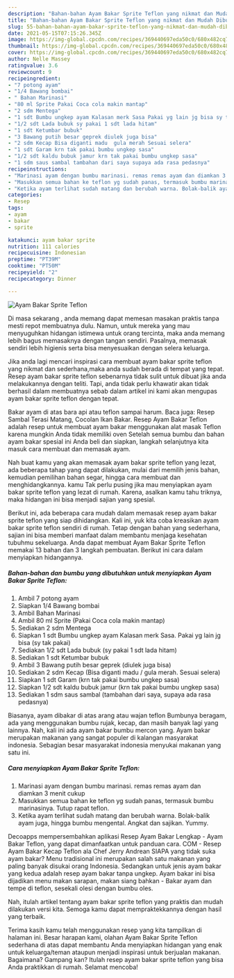 ```yaml
---
description: "Bahan-bahan Ayam Bakar Sprite Teflon yang nikmat dan Mudah Dibuat"
title: "Bahan-bahan Ayam Bakar Sprite Teflon yang nikmat dan Mudah Dibuat"
slug: 55-bahan-bahan-ayam-bakar-sprite-teflon-yang-nikmat-dan-mudah-dibuat
date: 2021-05-15T07:15:26.345Z
image: https://img-global.cpcdn.com/recipes/369440697eda50c0/680x482cq70/ayam-bakar-sprite-teflon-foto-resep-utama.jpg
thumbnail: https://img-global.cpcdn.com/recipes/369440697eda50c0/680x482cq70/ayam-bakar-sprite-teflon-foto-resep-utama.jpg
cover: https://img-global.cpcdn.com/recipes/369440697eda50c0/680x482cq70/ayam-bakar-sprite-teflon-foto-resep-utama.jpg
author: Nelle Massey
ratingvalue: 3.6
reviewcount: 9
recipeingredient:
- "7 potong ayam"
- "1/4 Bawang bombai"
- " Bahan Marinasi"
- "80 ml Sprite Pakai Coca cola makin mantap"
- "2 sdm Mentega"
- "1 sdt Bumbu ungkep ayam Kalasan merk Sasa Pakai yg lain jg bisa sy tak pakai"
- "1/2 sdt Lada bubuk sy pakai 1 sdt lada hitam"
- "1 sdt Ketumbar bubuk"
- "3 Bawang putih besar geprek diulek juga bisa"
- "2 sdm Kecap Bisa diganti madu  gula merah Sesuai selera"
- "1 sdt Garam krn tak pakai bumbu ungkep sasa"
- "1/2 sdt kaldu bubuk jamur krn tak pakai bumbu ungkep sasa"
- "1 sdm saus sambal tambahan dari saya supaya ada rasa pedasnya"
recipeinstructions:
- "Marinasi ayam dengan bumbu marinasi. remas remas ayam dan diamkan 3 menit cukup"
- "Masukkan semua bahan ke teflon yg sudah panas, termasuk bumbu marinasinya. Tutup rapat teflon."
- "Ketika ayam terlihat sudah matang dan berubah warna. Bolak-balik ayam juga, hingga bumbu mengental. Angkat dan sajikan. Yummy."
categories:
- Resep
tags:
- ayam
- bakar
- sprite

katakunci: ayam bakar sprite 
nutrition: 111 calories
recipecuisine: Indonesian
preptime: "PT39M"
cooktime: "PT50M"
recipeyield: "2"
recipecategory: Dinner

---
```



![Ayam Bakar Sprite Teflon](https://img-global.cpcdn.com/recipes/369440697eda50c0/680x482cq70/ayam-bakar-sprite-teflon-foto-resep-utama.jpg)

Di masa  sekarang , anda memang dapat memesan masakan praktis tanpa mesti repot membuatnya dulu. Namun, untuk mereka yang mau menyuguhkan hidangan istimewa untuk orang tercinta, maka anda memang lebih bagus memasaknya dengan tangan sendiri. Pasalnya, memasak sendiri lebih higienis serta bisa menyesuaikan dengan selera keluarga.

Jika anda lagi mencari inspirasi cara membuat ayam bakar sprite teflon yang nikmat dan sederhana,maka anda sudah berada di tempat yang tepat. Resep ayam bakar sprite teflon  sebenarnya tidak sulit untuk dibuat jika anda melakukannya dengan teliti. Tapi, anda tidak perlu khawatir akan tidak berhasil dalam membuatnya 
sebab dalam artikel ini kami akan mengupas ayam bakar sprite teflon dengan tepat.  

Bakar ayam di atas bara api atau teflon sampai harum. Baca juga: Resep Sambal Terasi Matang, Cocolan Ikan Bakar. Resep Ayam Bakar Teflon adalah resep untuk membuat ayam bakar menggunakan alat masak Teflon karena mungkin Anda tidak memiliki oven Setelah semua bumbu dan bahan ayam bakar spesial ini Anda beli dan siapkan, langkah selanjutnya kita masuk cara membuat dan memasak ayam.

Nah buat kamu yang akan memasak ayam bakar sprite teflon yang lezat, ada beberapa tahap yang dapat dilakukan, mulai dari memilih jenis bahan, kemudian pemilihan bahan segar, hingga cara membuat dan menghidangkannya. kamu Tak perlu pusing jika mau menyiapkan ayam bakar sprite teflon yang lezat di rumah. Karena, asalkan kamu  tahu triknya, maka hidangan ini bisa menjadi sajian yang spesial.

Berikut ini, ada beberapa cara mudah dalam memasak resep ayam bakar sprite teflon yang siap dihidangkan. Kali ini, yuk kita coba kreasikan ayam bakar sprite teflon sendiri di rumah. Tetap dengan bahan yang sederhana, sajian ini bisa memberi manfaat dalam membantu menjaga kesehatan tubuhmu sekeluarga. Anda dapat membuat Ayam Bakar Sprite Teflon memakai 13 bahan dan 3 langkah pembuatan. Berikut ini cara dalam menyiapkan hidangannya.

<!--inarticleads1-->

##### Bahan-bahan dan bumbu yang dibutuhkan untuk menyiapkan Ayam Bakar Sprite Teflon:

1. Ambil 7 potong ayam
1. Siapkan 1/4 Bawang bombai
1. Ambil  Bahan Marinasi
1. Ambil 80 ml Sprite (Pakai Coca cola makin mantap)
1. Sediakan 2 sdm Mentega
1. Siapkan 1 sdt Bumbu ungkep ayam Kalasan merk Sasa. Pakai yg lain jg bisa (sy tak pakai)
1. Sediakan 1/2 sdt Lada bubuk (sy pakai 1 sdt lada hitam)
1. Sediakan 1 sdt Ketumbar bubuk
1. Ambil 3 Bawang putih besar geprek (diulek juga bisa)
1. Sediakan 2 sdm Kecap (Bisa diganti madu / gula merah. Sesuai selera)
1. Siapkan 1 sdt Garam (krn tak pakai bumbu ungkep sasa)
1. Siapkan 1/2 sdt kaldu bubuk jamur (krn tak pakai bumbu ungkep sasa)
1. Sediakan 1 sdm saus sambal (tambahan dari saya, supaya ada rasa pedasnya)


Biasanya, ayam dibakar di atas arang atau wajan teflon Bumbunya beragam, ada yang menggunakan bumbu rujak, kecap, dan masih banyak lagi yang lainnya. Nah, kali ini ada ayam bakar bumbu mercon yang. Ayam bakar merupakan makanan yang sangat populer di kalangan masyarakat indonesia. Sebagian besar masyarakat indonesia menyukai makanan yang satu ini. 

<!--inarticleads2-->

##### Cara menyiapkan Ayam Bakar Sprite Teflon:

1. Marinasi ayam dengan bumbu marinasi. remas remas ayam dan diamkan 3 menit cukup
1. Masukkan semua bahan ke teflon yg sudah panas, termasuk bumbu marinasinya. Tutup rapat teflon.
1. Ketika ayam terlihat sudah matang dan berubah warna. Bolak-balik ayam juga, hingga bumbu mengental. Angkat dan sajikan. Yummy.


Decoapps mempersembahkan aplikasi Resep Ayam Bakar Lengkap - Ayam Bakar Teflon, yang dapat dimanfaatkan untuk panduan cara. COM - Resep Ayam Bakar Kecap Teflon ala Chef Jerry Andrean SIAPA yang tidak suka ayam bakar? Menu tradisional ini merupakan salah satu makanan yang paling banyak disukai orang Indonesia. Sedangkan untuk jenis ayam bakar yang kedua adalah resep ayam bakar tanpa ungkep. Ayam bakar ini bisa dijadikan menu makan sarapan, makan siang bahkan - Bakar ayam dan tempe di teflon, sesekali olesi dengan bumbu oles. 

Nah, itulah artikel tentang  ayam bakar sprite teflon  yang praktis dan mudah dilakukan versi kita. Semoga kamu dapat mempraktekkannya dengan hasil yang terbaik. 

Terima kasih kamu telah menggunakan resep yang kita tampilkan di halaman ini. Besar harapan kami, olahan  Ayam Bakar Sprite Teflon sederhana di atas dapat membantu Anda menyiapkan hidangan yang enak untuk keluarga/teman ataupun menjadi inspirasi untuk berjualan makanan. Bagaimana? Gampang kan? Itulah resep ayam bakar sprite teflon yang bisa Anda praktikkan di rumah. Selamat mencoba!

